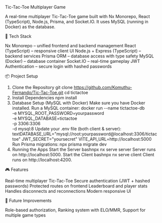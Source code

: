 Tic-Tac-Toe Multiplayer Game

A real-time multiplayer Tic-Tac-Toe game built with Nx Monorepo, React (TypeScript), Node.js, Prisma, and Socket.IO.
It uses MySQL (running in Docker) as the database.

🚀 Tech Stack

Nx Monorepo – unified frontend and backend management
React (TypeScript) – responsive client UI
Node.js + Express (TypeScript) – backend services
Prisma ORM – database access with type safety
MySQL (Docker) – database container
Socket.IO – real-time gameplay
JWT Authentication – secure login with hashed passwords


📦 Project Setup
1. Clone the Repository
git clone https://github.com/Komuthu-Fernando/Tic-Tac-Toe.git
cd tictactoe
2. Install Dependencies
npm install
3. Database Setup (MySQL with Docker)
Make sure you have Docker installed.
Run a MySQL container:
docker run --name tictactoe-db \
  -e MYSQL_ROOT_PASSWORD=yourpassword \
  -e MYSQL_DATABASE=tictactoe \
  -p 3306:3306 \
  -d mysql:8
Update your .env file (both client & server):
textDATABASE_URL="mysql://root:yourpassword@localhost:3306/tictactoe"
JWT_SECRET="yoursecret"
VITE_API_URL=http://localhost:5000
Run Prisma migrations:
npx prisma migrate dev
4. Running the Apps
Start the Server
bashnpx nx serve server
Server runs on http://localhost:5000.
Start the Client
bashnpx nx serve client
Client runs on http://localhost:4200.

🎮 Features

Real-time multiplayer Tic-Tac-Toe
Secure authentication (JWT + hashed passwords)
Protected routes on frontend
Leaderboard and player stats
Handles disconnects and reconnections
Modern responsive UI

🔮 Future Improvements

Role-based authorization,
Ranking system with ELO/MMR,
Support for multiple game types
